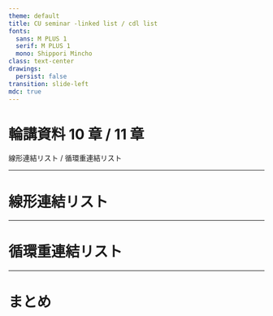 ```yaml
---
theme: default
title: CU seminar -linked list / cdl list
fonts:
  sans: M PLUS 1
  serif: M PLUS 1
  mono: Shippori Mincho
class: text-center
drawings:
  persist: false
transition: slide-left
mdc: true
---
```


# 輪講資料 10 章 / 11 章

線形連結リスト / 循環重連結リスト

---

# 線形連結リスト

---

# 循環重連結リスト

---

# まとめ

